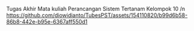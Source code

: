 Tugas Akhir Mata kuliah Perancangan Sistem Tertanam Kelompok 10 /n
https://github.com/diowidianto/TubesPST/assets/154110820/b99d6b58-86b8-442e-b95e-6367aff550d1
